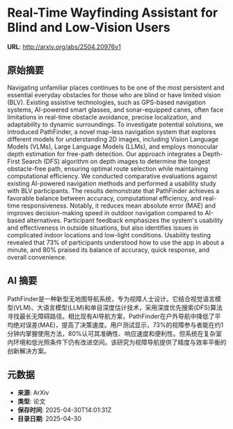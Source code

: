 # Real-Time Wayfinding Assistant for Blind and Low-Vision Users

**URL**: http://arxiv.org/abs/2504.20976v1

## 原始摘要

Navigating unfamiliar places continues to be one of the most persistent and
essential everyday obstacles for those who are blind or have limited vision
(BLV). Existing assistive technologies, such as GPS-based navigation systems,
AI-powered smart glasses, and sonar-equipped canes, often face limitations in
real-time obstacle avoidance, precise localization, and adaptability to dynamic
surroundings. To investigate potential solutions, we introduced PathFinder, a
novel map-less navigation system that explores different models for
understanding 2D images, including Vision Language Models (VLMs), Large
Language Models (LLMs), and employs monocular depth estimation for free-path
detection. Our approach integrates a Depth-First Search (DFS) algorithm on
depth images to determine the longest obstacle-free path, ensuring optimal
route selection while maintaining computational efficiency. We conducted
comparative evaluations against existing AI-powered navigation methods and
performed a usability study with BLV participants. The results demonstrate that
PathFinder achieves a favorable balance between accuracy, computational
efficiency, and real-time responsiveness. Notably, it reduces mean absolute
error (MAE) and improves decision-making speed in outdoor navigation compared
to AI-based alternatives. Participant feedback emphasizes the system's
usability and effectiveness in outside situations, but also identifies issues
in complicated indoor locations and low-light conditions. Usability testing
revealed that 73% of participants understood how to use the app in about a
minute, and 80% praised its balance of accuracy, quick response, and overall
convenience.


## AI 摘要

PathFinder是一种新型无地图导航系统，专为视障人士设计。它结合视觉语言模型(VLM)、大语言模型(LLM)和单目深度估计技术，采用深度优先搜索(DFS)算法寻找最长无障碍路径。相比现有AI导航方案，PathFinder在户外导航中降低了平均绝对误差(MAE)，提高了决策速度。用户测试显示，73%的视障参与者能在约1分钟内掌握使用方法，80%认可其准确性、响应速度和便利性。但系统在复杂室内环境和低光照条件下仍有改进空间。该研究为视障导航提供了精度与效率平衡的创新解决方案。

## 元数据

- **来源**: ArXiv
- **类型**: 论文
- **保存时间**: 2025-04-30T14:01:31Z
- **目录日期**: 2025-04-30
